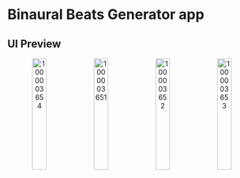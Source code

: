 # Binaural Beats Generator app

## UI Preview

<p align="center">
  <img src="https://github.com/user-attachments/assets/1bcc2dc7-3b4f-414d-bfd2-7b833fd8f3e5" alt="1000003654" width="24%">
  <img src="https://github.com/user-attachments/assets/e566ca35-ec1d-4505-894e-f7ea5e6cd7e7" alt="1000003651" width="24%">
  <img src="https://github.com/user-attachments/assets/a06821b6-691f-4a2d-9759-b8dff8872e47" alt="1000003652" width="24%">
  <img src="https://github.com/user-attachments/assets/62144d50-8bd3-4224-adae-d0c9b766a0d9" alt="1000003653" width="24%">
</p>
